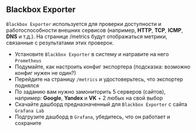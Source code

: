 ## Blackbox Exporter

`Blackbox Exporter` используется для проверки доступности и работоспособности внешних сервисов (например, **HTTP**, **TCP**, **ICMP**, **DNS** и т.д.). На странице /metrics будут отображаться метрики, связанные с результатами этих проверок.

 - Установите `Blackbox Exporter` в систему и натравите на него `Prometheus`
 - Подумайте, как настроить конфиг экспортера (подсказка: возможно конфиг нужен не один?)
 - Перейдите на страницу `/metrics` и удостоверьтесь, что экспортер поднялся
 - По заданию вам нужно замониторить 5 серверов (сайтов), например: **Google**, **Yandex** и **VK** + 2 любых на свой выбор
 - Скачайте дашборд предназначенный для `Blackbox Exporter` с сайта `Grafana Lab`
 - Подгрузите дашборд в `Grafana`, убедитесь, что он работает и сохраните
